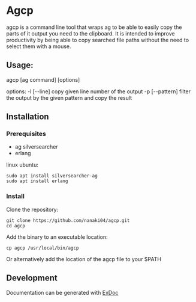 # Agcp

agcp is a command line tool that wraps ag to be able to easily copy the parts of it output you need to the clipboard.
It is intended to improve productivity by being able to copy searched file paths without the need to select them with a mouse.

## Usage:

agcp [ag command] [options]

options:
-l [--line] copy given line number of the output
-p [--pattern] filter the output by the given pattern and copy the result

## Installation

### Prerequisites

- ag silversearcher
- erlang

linux ubuntu:

```
sudo apt install silversearcher-ag
sudo apt install erlang
```

### Install

Clone the repository:

```
git clone https://github.com/nanaki04/agcp.git
cd agcp
```

Add the binary to an executable location:

```
cp agcp /usr/local/bin/agcp
```

Or alternatively add the location of the agcp file to your $PATH

## Development

Documentation can be generated with [ExDoc](https://github.com/elixir-lang/ex_doc)
